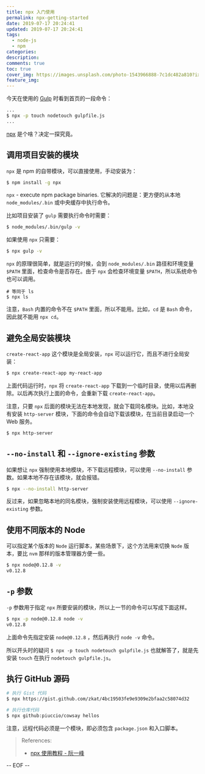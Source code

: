```yaml
---
title: npx 入门使用
permalink: npx-getting-started
date: 2019-07-17 20:24:41
updated: 2019-07-17 20:24:41
tags:
  - node-js
  - npm
categories:
description:
comments: true
toc: true
cover_img: https://images.unsplash.com/photo-1543966888-7c1dc482a810?ixlib=rb-1.2.1&ixid=eyJhcHBfaWQiOjEyMDd9&auto=format&fit=crop&w=640&q=80
feature_img:
---
```


今天在使用的 [Gulp](https://gulpjs.com/) 时看到首页的一段命令：

```bash
...
$ npx -p touch nodetouch gulpfile.js
...
```

[npx](https://www.npmjs.com/package/npx) 是个啥？决定一探究竟。

<!-- more -->

## 调用项目安装的模块

`npx` 是 npm 的自带模块，可以直接使用，手动安装为：

```bash
$ npm install -g npx
```

`npx` - execute npm package binaries. 它解决的问题是：更方便的从本地 `node_modules/.bin` 或中央缓存中执行命令。

比如项目安装了 `gulp` 需要执行命令时需要：

```bash
$ node_modules/.bin/gulp -v
```

如果使用 `npx` 只需要：

```bash
$ npx gulp -v
```

`npx` 的原理很简单，就是运行的时候，会到 `node_modules/.bin` 路径和环境变量 `$PATH` 里面，检查命令是否存在。由于 `npx` 会检查环境变量 `$PATH`，所以系统命令也可以调用。

```
# 等同于 ls
$ npx ls
```

注意，`Bash` 内置的命令不在 `$PATH` 里面，所以不能用。比如，`cd` 是 `Bash` 命令，因此就不能用 `npx cd`。

## 避免全局安装模块

`create-react-app` 这个模块是全局安装，`npx` 可以运行它，而且不进行全局安装：

```bash
$ npx create-react-app my-react-app
```

上面代码运行时，`npx` 将 `create-react-app` 下载到一个临时目录，使用以后再删除。以后再次执行上面的命令，会重新下载 `create-react-app`。

注意，只要 `npx` 后面的模块无法在本地发现，就会下载同名模块。比如，本地没有安装 `http-server` 模块，下面的命令会自动下载该模块，在当前目录启动一个 Web 服务。

```bash
$ npx http-server
```

## `--no-install` 和 `--ignore-existing` 参数

如果想让 `npx` 强制使用本地模块，不下载远程模块，可以使用 `--no-install` 参数。如果本地不存在该模块，就会报错。

```bash
$ npx --no-install http-server
```

反过来，如果忽略本地的同名模块，强制安装使用远程模块，可以使用 `--ignore-existing` 参数。

## 使用不同版本的 Node

可以指定某个版本的 `Node` 运行脚本，某些场景下，这个方法用来切换 `Node` 版本，要比 `nvm` 那样的版本管理器方便一些。

```bash
$ npx node@0.12.8 -v
v0.12.8
```

## `-p` 参数

`-p` 参数用于指定 `npx` 所要安装的模块，所以上一节的命令可以写成下面这样。

```bash
$ npx -p node@0.12.8 node -v
v0.12.8
```

上面命令先指定安装 `node@0.12.8` ，然后再执行 `node -v` 命令。

所以开头时的疑问 `$ npx -p touch nodetouch gulpfile.js` 也就解答了，就是先安装 `touch` 在执行 `nodetouch gulpfile.js`。

## 执行 GitHub 源码

```bash
# 执行 Gist 代码
$ npx https://gist.github.com/zkat/4bc19503fe9e9309e2bfaa2c58074d32

# 执行仓库代码
$ npx github:piuccio/cowsay hellos
```

注意，远程代码必须是一个模块，即必须包含 `package.json` 和入口脚本。

> References:
>
> - [npx 使用教程 - 阮一峰](http://www.ruanyifeng.com/blog/2019/02/npx.html)

-- EOF --
